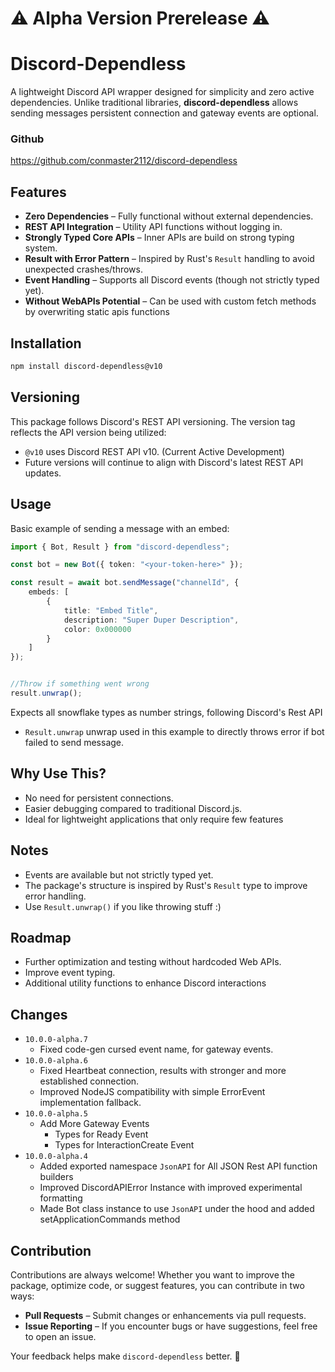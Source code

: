 # ⚠️ Alpha Version Prerelease ⚠️

# Discord-Dependless

A lightweight Discord API wrapper designed for simplicity and zero active dependencies. Unlike traditional libraries, **discord-dependless** allows sending messages persistent connection and gateway events are optional.

### Github
https://github.com/conmaster2112/discord-dependless

## Features

- **Zero Dependencies** – Fully functional without external dependencies.
- **REST API Integration** – Utility API functions without logging in.
- **Strongly Typed Core APIs** – Inner APIs are build on strong typing system.
- **Result with Error Pattern** – Inspired by Rust's `Result` handling to avoid unexpected crashes/throws.
- **Event Handling** – Supports all Discord events (though not strictly typed yet).
- **Without WebAPIs Potential** – Can be used with custom fetch methods by overwriting static apis functions

## Installation

```bash
npm install discord-dependless@v10
```

## Versioning

This package follows Discord's REST API versioning. The version tag reflects the API version being utilized:

- `@v10` uses Discord REST API v10. (Current Active Development)
- Future versions will continue to align with Discord's latest REST API updates.


## Usage

Basic example of sending a message with an embed:

```ts
import { Bot, Result } from "discord-dependless";

const bot = new Bot({ token: "<your-token-here>" });

const result = await bot.sendMessage("channelId", {
    embeds: [
        {
            title: "Embed Title",
            description: "Super Duper Description",
            color: 0x000000
        }
    ]
});


//Throw if something went wrong
result.unwrap();
```

Expects all snowflake types as number strings, following Discord's Rest API

 - `Result.unwrap` unwrap used in this example to directly throws error if bot failed to send message.


## Why Use This?

- No need for persistent connections.
- Easier debugging compared to traditional Discord.js.
- Ideal for lightweight applications that only require few features

## Notes

- Events are available but not strictly typed yet.
- The package's structure is inspired by Rust's `Result` type to improve error handling.
- Use `Result.unwrap()` if you like throwing stuff :)

## Roadmap

- Further optimization and testing without hardcoded Web APIs.
- Improve event typing.
- Additional utility functions to enhance Discord interactions

## Changes
 - `10.0.0-alpha.7`
   - Fixed code-gen cursed event name, for gateway events.
 - `10.0.0-alpha.6`
   - Fixed Heartbeat connection, results with stronger and more established connection.
   - Improved NodeJS compatibility with simple ErrorEvent implementation fallback.
 - `10.0.0-alpha.5`
   - Add More Gateway Events
     - Types for Ready Event
     - Types for InteractionCreate Event
 - `10.0.0-alpha.4` 
   - Added exported namespace `JsonAPI` for All JSON Rest API function builders
   - Improved DiscordAPIError Instance with improved experimental formatting
   - Made Bot class instance to use `JsonAPI` under the hood and added setApplicationCommands method


## Contribution

Contributions are always welcome! Whether you want to improve the package, optimize code, or suggest features, you can contribute in two ways:

- **Pull Requests** – Submit changes or enhancements via pull requests.
- **Issue Reporting** – If you encounter bugs or have suggestions, feel free to open an issue.

Your feedback helps make `discord-dependless` better. 🚀

